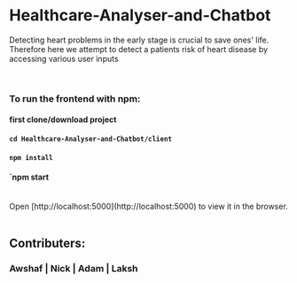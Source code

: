 # Healthcare-Analyser-and-Chatbot

 Detecting heart problems in the early stage is crucial to save ones' life. Therefore here we attempt to detect a patients risk of heart disease by accessing various user inputs

<br> 

### To run the frontend with npm:

####  first clone/download project 
#### `cd Healthcare-Analyser-and-Chatbot/client`
#### `npm install` 
#### `npm start 

<br>
Open [http://localhost:5000](http://localhost:5000) to view it in the browser.
<br>
<br>

## Contributers:
### Awshaf | Nick | Adam | Laksh 